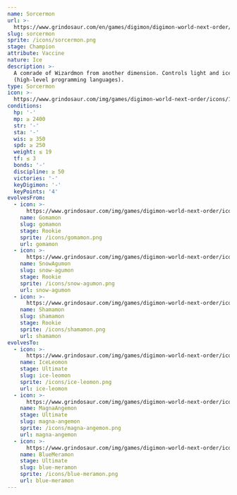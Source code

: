 ```yaml
---
name: Sorcermon
url: >-
  https://www.grindosaur.com/en/games/digimon/digimon-world-next-order/digimon/105-sorcermon
slug: sorcermon
sprite: /icons/sorcermon.png
stage: Champion
attribute: Vaccine
nature: Ice
description: >-
  A comrade of Wizardmon from another dimension. Controls light and ice magic
  (high-level programming languages).
type: Sorcermon
icon: >-
  https://www.grindosaur.com/img/games/digimon-world-next-order/icons/105-sorcermon-icon.png
conditions:
  hp: '-'
  mp: ≥ 2400
  str: '-'
  sta: '-'
  wis: ≥ 350
  spd: ≥ 250
  weight: ≤ 19
  tf: ≤ 3
  bonds: '-'
  discipline: ≥ 50
  victories: '-'
  keyDigimon: '-'
  keyPoints: '4'
evolvesFrom:
  - icon: >-
      https://www.grindosaur.com/img/games/digimon-world-next-order/icons/28-gomamon-icon-small.png
    name: Gomamon
    slug: gomamon
    stage: Rookie
    sprite: /icons/gomamon.png
    url: gomamon
  - icon: >-
      https://www.grindosaur.com/img/games/digimon-world-next-order/icons/46-snowagumon-icon-small.png
    name: SnowAgumon
    slug: snow-agumon
    stage: Rookie
    sprite: /icons/snow-agumon.png
    url: snow-agumon
  - icon: >-
      https://www.grindosaur.com/img/games/digimon-world-next-order/icons/55-shamamon-icon-small.png
    name: Shamamon
    slug: shamamon
    stage: Rookie
    sprite: /icons/shamamon.png
    url: shamamon
evolvesTo:
  - icon: >-
      https://www.grindosaur.com/img/games/digimon-world-next-order/icons/136-iceleomon-icon-small.png
    name: IceLeomon
    stage: Ultimate
    slug: ice-leomon
    sprite: /icons/ice-leomon.png
    url: ice-leomon
  - icon: >-
      https://www.grindosaur.com/img/games/digimon-world-next-order/icons/115-magnaangemon-icon-small.png
    name: MagnaAngemon
    stage: Ultimate
    slug: magna-angemon
    sprite: /icons/magna-angemon.png
    url: magna-angemon
  - icon: >-
      https://www.grindosaur.com/img/games/digimon-world-next-order/icons/138-bluemeramon-icon-small.png
    name: BlueMeramon
    stage: Ultimate
    slug: blue-meramon
    sprite: /icons/blue-meramon.png
    url: blue-meramon
---
```


